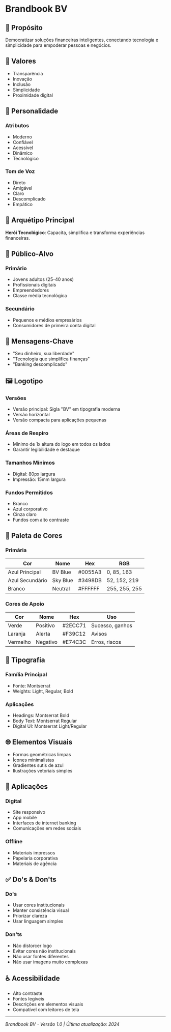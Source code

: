 # Brandbook BV

## 🎯 Propósito
Democratizar soluções financeiras inteligentes, conectando tecnologia e simplicidade para empoderar pessoas e negócios.

## 🌟 Valores
- Transparência
- Inovação
- Inclusão
- Simplicidade
- Proximidade digital

## 👤 Personalidade
### Atributos
- Moderno
- Confiável
- Acessível
- Dinâmico
- Tecnológico

### Tom de Voz
- Direto
- Amigável
- Claro
- Descomplicado
- Empático

## 🏹 Arquétipo Principal
**Herói Tecnológico**: Capacita, simplifica e transforma experiências financeiras.

## 🎯 Público-Alvo
### Primário
- Jovens adultos (25-40 anos)
- Profissionais digitais
- Empreendedores
- Classe média tecnológica

### Secundário
- Pequenos e médios empresários
- Consumidores de primeira conta digital

## 💬 Mensagens-Chave
- "Seu dinheiro, sua liberdade"
- "Tecnologia que simplifica finanças"
- "Banking descomplicado"

## 🖼️ Logotipo

### Versões
- Versão principal: Sigla "BV" em tipografia moderna
- Versão horizontal
- Versão compacta para aplicações pequenas

### Áreas de Respiro
- Mínimo de 1x altura do logo em todos os lados
- Garantir legibilidade e destaque

### Tamanhos Mínimos
- Digital: 80px largura
- Impressão: 15mm largura

### Fundos Permitidos
- Branco
- Azul corporativo
- Cinza claro
- Fundos com alto contraste

## 🎨 Paleta de Cores

### Primária
| Cor | Nome | Hex | RGB |
|-----|------|-----|-----|
| Azul Principal | BV Blue | #0055A3 | 0, 85, 163 |
| Azul Secundário | Sky Blue | #3498DB | 52, 152, 219 |
| Branco | Neutral | #FFFFFF | 255, 255, 255 |

### Cores de Apoio
| Cor | Nome | Hex | Uso |
|-----|------|-----|-----|
| Verde | Positivo | #2ECC71 | Sucesso, ganhos |
| Laranja | Alerta | #F39C12 | Avisos |
| Vermelho | Negativo | #E74C3C | Erros, riscos |

## 📝 Tipografia

### Família Principal
- Fonte: Montserrat
- Weights: Light, Regular, Bold

### Aplicações
- Headings: Montserrat Bold
- Body Text: Montserrat Regular
- Digital UI: Montserrat Light/Regular

## 🌐 Elementos Visuais
- Formas geométricas limpas
- Ícones minimalistas
- Gradientes sutis de azul
- Ilustrações vetoriais simples

## 📱 Aplicações
### Digital
- Site responsivo
- App mobile
- Interfaces de internet banking
- Comunicações em redes sociais

### Offline
- Materiais impressos
- Papelaria corporativa
- Materiais de agência

## ✅ Do's & Don'ts

### Do's
- Usar cores institucionais
- Manter consistência visual
- Priorizar clareza
- Usar linguagem simples

### Don'ts
- Não distorcer logo
- Evitar cores não institucionais
- Não usar fontes diferentes
- Não usar imagens muito complexas

## ♿ Acessibilidade
- Alto contraste
- Fontes legíveis
- Descrições em elementos visuais
- Compatível com leitores de tela

---

*Brandbook BV - Versão 1.0 | Última atualização: 2024*